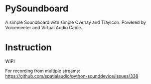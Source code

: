 ﻿# PySoundboard

A simple Soundboard with simple Overlay and TrayIcon. Powered by Voicemeeter and Virtual Audio Cable.

# Instruction

WIP!

For recording from multiple streams: https://github.com/spatialaudio/python-sounddevice/issues/338
